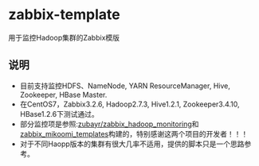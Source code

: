 # zabbix-template
用于监控Hadoop集群的Zabbix模版

## 说明
- 目前支持监控HDFS、NameNode, YARN ResourceManager, Hive, Zookeeper, HBase Master.
- 在CentOS7，Zabbix3.2.6, Hadoop2.7.3, Hive1.2.1,  Zookeeper3.4.10, HBase1.2.6下测试通过。
- 部分监控项是参照:[zubayr/zabbix_hadoop_monitoring](https://github.com/zubayr/zabbix_hadoop_monitoring)和[zabbix_mikoomi_templates](https://code.google.com/archive/p/mikoomi/)构建的，特别感谢这两个项目的开发者！！！
- 对于不同Haopp版本的集群有很大几率不适用，提供的脚本只是一个思路参考。
